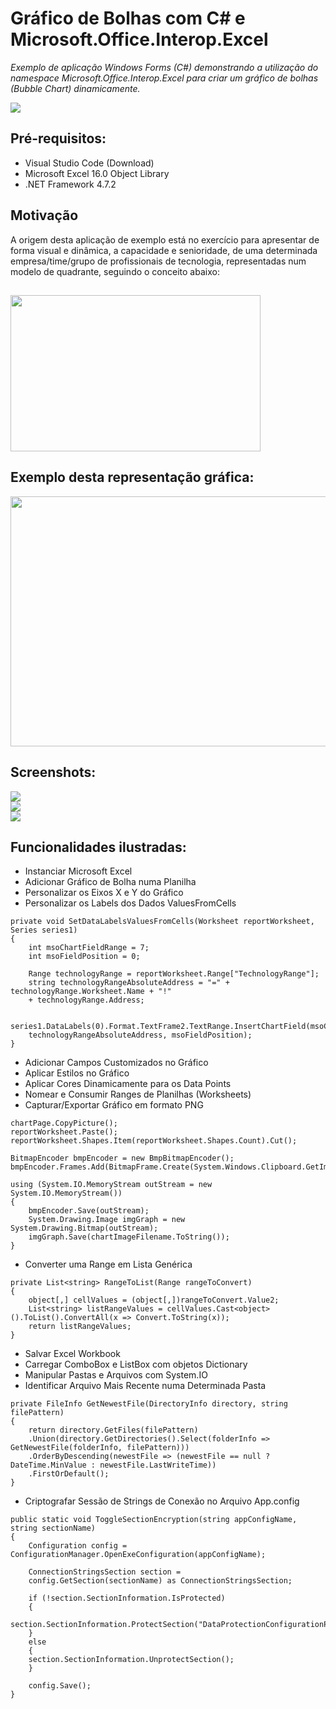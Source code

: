 <h1> Gráfico de Bolhas com C# e Microsoft.Office.Interop.Excel</h1>

<i>Exemplo de aplicação Windows Forms (C#) demonstrando a utilização do namespace Microsoft.Office.Interop.Excel para criar um gráfico de bolhas (Bubble Chart) dinamicamente. </i>

<img src="/Screenshots/BubbleChartSample4.png" />

<h2>Pré-requisitos:</h2>
<ul>
	<li>Visual Studio Code (Download)
	<li>Microsoft Excel 16.0 Object Library
	<li>.NET Framework 4.7.2
</ul>

<h2>Motivação</h2>
A origem desta aplicação de exemplo está no exercício para apresentar de forma visual e dinâmica, a capacidade e senioridade, de uma determinada empresa/time/grupo de profissionais de tecnologia, representadas num modelo de quadrante, seguindo o conceito abaixo: 

<h2>
<img src="/Screenshots/quadrant_definition.png" height="250px" width="400px"/>
</he>

<h2>Exemplo desta representação gráfica: </h2>

<img src="/Screenshots/quadrant_sample.png" height="400px" width="600px"/>

<h2>Screenshots:</h2>

<img src="/Screenshots/BubbleChartSample1.png" /></br>
<img src="/Screenshots/BubbleChartSample2.png" /></br>
<img src="/Screenshots/BubbleChartSample3.png" /></br>


<h2>Funcionalidades ilustradas: </h2>
<ul>
	<li>Instanciar Microsoft Excel</li>
	<li>Adicionar Gráfico de Bolha numa Planilha</li>
	<li>Personalizar os Eixos X e Y do Gráfico</li>
	<li>Personalizar os Labels dos Dados ValuesFromCells</li>
</ul>

```
private void SetDataLabelsValuesFromCells(Worksheet reportWorksheet, Series series1)
{
    int msoChartFieldRange = 7;
    int msoFieldPosition = 0;

    Range technologyRange = reportWorksheet.Range["TechnologyRange"];
    string technologyRangeAbsoluteAddress = "=" + technologyRange.Worksheet.Name + "!" 
    + technologyRange.Address;

    series1.DataLabels(0).Format.TextFrame2.TextRange.InsertChartField(msoChartFieldRange, 
    technologyRangeAbsoluteAddress, msoFieldPosition);
}
```

<ul>
	<li>Adicionar Campos Customizados no Gráfico</li>
	<li>Aplicar Estilos no Gráfico</li>
	<li>Aplicar Cores Dinamicamente para os Data Points </li>
	<li>Nomear e Consumir Ranges de Planilhas (Worksheets)</li>
	<li>Capturar/Exportar Gráfico em formato PNG </li>
</ul>

```
chartPage.CopyPicture();
reportWorksheet.Paste();
reportWorksheet.Shapes.Item(reportWorksheet.Shapes.Count).Cut();

BitmapEncoder bmpEncoder = new BmpBitmapEncoder();
bmpEncoder.Frames.Add(BitmapFrame.Create(System.Windows.Clipboard.GetImage()));

using (System.IO.MemoryStream outStream = new System.IO.MemoryStream())
{
	bmpEncoder.Save(outStream);
	System.Drawing.Image imgGraph = new System.Drawing.Bitmap(outStream);
	imgGraph.Save(chartImageFilename.ToString());
}
```

<ul>
	<li>Converter uma Range em Lista Genérica</li>
</ul>

```
private List<string> RangeToList(Range rangeToConvert)
{
    object[,] cellValues = (object[,])rangeToConvert.Value2;
    List<string> listRangeValues = cellValues.Cast<object>().ToList().ConvertAll(x => Convert.ToString(x));
    return listRangeValues;
}
```

<ul>
	<li>Salvar Excel Workbook</li>
	<li>Carregar ComboBox e ListBox com objetos Dictionary<string, int></li>
	<li>Manipular Pastas e Arquivos com System.IO</li>
	<li>Identificar Arquivo Mais Recente numa Determinada Pasta</li>
</ul>

```
private FileInfo GetNewestFile(DirectoryInfo directory, string filePattern)
{
    return directory.GetFiles(filePattern)
	.Union(directory.GetDirectories().Select(folderInfo => GetNewestFile(folderInfo, filePattern)))
	.OrderByDescending(newestFile => (newestFile == null ? DateTime.MinValue : newestFile.LastWriteTime))
	.FirstOrDefault();
}
```

<ul>
	<li>Criptografar Sessão de Strings de Conexão no Arquivo App.config</li>
</ul>

```
public static void ToggleSectionEncryption(string appConfigName, string sectionName)
{
    Configuration config = ConfigurationManager.OpenExeConfiguration(appConfigName);

    ConnectionStringsSection section =
	config.GetSection(sectionName) as ConnectionStringsSection;

    if (!section.SectionInformation.IsProtected)
    {
	section.SectionInformation.ProtectSection("DataProtectionConfigurationProvider");
    }
    else
    {
	section.SectionInformation.UnprotectSection();
    }

    config.Save();
}
```
